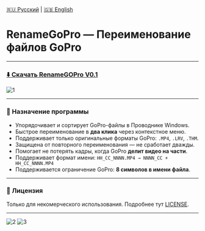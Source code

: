 [🇷🇺 Русский](README.md) | [🇬🇧 English](README.en.md)

# RenameGoPro — Переименование файлов GoPro

---

### [⬇️ Скачать RenameGOPro V0.1](files/RenameGoPro_0.1_Setup.exe)

![1](https://github.com/rokkystudio/RenameGoPro/assets/50930415/5757bfa9-183e-43af-8f00-47e783a64161)

---

### 📁 Назначение программы

- Упорядочивает и сортирует GoPro-файлы в Проводнике Windows.
- Быстрое переименование в **два клика** через контекстное меню.
- Поддерживает только оригинальные форматы GoPro: `.MP4`, `.LRV`, `.THM`.
- Защищена от повторного переименования — не сработает дважды.
- Помогает не потерять кадры, когда GoPro **делит видео на части**.
- Поддерживает формат имени: `HH_CC_NNNN.MP4 → NNNN_CC + HH_CC_NNNN.MP4`
- Поддерживается ограничение GoPro: **8 символов в имени файла**.

---

### 📜 Лицензия
Только для некомерческого использования. Подробнее тут [LICENSE](LICENSE).

---

![2](https://github.com/rokkystudio/RenameGoPro/assets/50930415/ce1dad87-baac-4fea-8f20-623239521d39)
![3](https://github.com/rokkystudio/RenameGoPro/assets/50930415/87a72d7b-f50a-4dd3-b177-3b277ae895f8)
